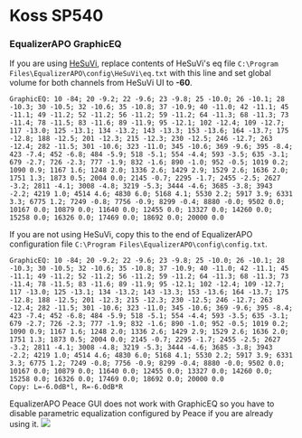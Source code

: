 # Koss SP540
### EqualizerAPO GraphicEQ
If you are using [HeSuVi](https://sourceforge.net/projects/hesuvi/), replace contents of HeSuVi's eq file `C:\Program Files\EqualizerAPO\config\HeSuVi\eq.txt` with this line and set global volume for both channels from HeSuVi UI to **-60**.
```
GraphicEQ: 10 -84; 20 -9.2; 22 -9.6; 23 -9.8; 25 -10.0; 26 -10.1; 28 -10.3; 30 -10.5; 32 -10.6; 35 -10.8; 37 -10.9; 40 -11.0; 42 -11.1; 45 -11.1; 49 -11.2; 52 -11.2; 56 -11.2; 59 -11.2; 64 -11.3; 68 -11.3; 73 -11.4; 78 -11.5; 83 -11.6; 89 -11.9; 95 -12.1; 102 -12.4; 109 -12.7; 117 -13.0; 125 -13.1; 134 -13.2; 143 -13.3; 153 -13.6; 164 -13.7; 175 -12.8; 188 -12.5; 201 -12.3; 215 -12.3; 230 -12.5; 246 -12.7; 263 -12.4; 282 -11.5; 301 -10.6; 323 -11.0; 345 -10.6; 369 -9.6; 395 -8.4; 423 -7.4; 452 -6.8; 484 -5.9; 518 -5.1; 554 -4.4; 593 -3.5; 635 -3.1; 679 -2.7; 726 -2.3; 777 -1.9; 832 -1.6; 890 -1.0; 952 -0.5; 1019 0.2; 1090 0.9; 1167 1.6; 1248 2.0; 1336 2.6; 1429 2.9; 1529 2.6; 1636 2.0; 1751 1.3; 1873 0.5; 2004 0.0; 2145 -0.7; 2295 -1.7; 2455 -2.5; 2627 -3.2; 2811 -4.1; 3008 -4.8; 3219 -5.3; 3444 -4.6; 3685 -3.8; 3943 -2.2; 4219 1.0; 4514 4.6; 4830 6.0; 5168 4.1; 5530 2.2; 5917 3.9; 6331 3.3; 6775 1.2; 7249 -0.8; 7756 -0.9; 8299 -0.4; 8880 -0.0; 9502 0.0; 10167 0.0; 10879 0.0; 11640 0.0; 12455 0.0; 13327 0.0; 14260 0.0; 15258 0.0; 16326 0.0; 17469 0.0; 18692 0.0; 20000 0.0
```
If you are not using HeSuVi, copy this to the end of EqualizerAPO configuration file `C:\Program Files\EqualizerAPO\config\config.txt`.
```
GraphicEQ: 10 -84; 20 -9.2; 22 -9.6; 23 -9.8; 25 -10.0; 26 -10.1; 28 -10.3; 30 -10.5; 32 -10.6; 35 -10.8; 37 -10.9; 40 -11.0; 42 -11.1; 45 -11.1; 49 -11.2; 52 -11.2; 56 -11.2; 59 -11.2; 64 -11.3; 68 -11.3; 73 -11.4; 78 -11.5; 83 -11.6; 89 -11.9; 95 -12.1; 102 -12.4; 109 -12.7; 117 -13.0; 125 -13.1; 134 -13.2; 143 -13.3; 153 -13.6; 164 -13.7; 175 -12.8; 188 -12.5; 201 -12.3; 215 -12.3; 230 -12.5; 246 -12.7; 263 -12.4; 282 -11.5; 301 -10.6; 323 -11.0; 345 -10.6; 369 -9.6; 395 -8.4; 423 -7.4; 452 -6.8; 484 -5.9; 518 -5.1; 554 -4.4; 593 -3.5; 635 -3.1; 679 -2.7; 726 -2.3; 777 -1.9; 832 -1.6; 890 -1.0; 952 -0.5; 1019 0.2; 1090 0.9; 1167 1.6; 1248 2.0; 1336 2.6; 1429 2.9; 1529 2.6; 1636 2.0; 1751 1.3; 1873 0.5; 2004 0.0; 2145 -0.7; 2295 -1.7; 2455 -2.5; 2627 -3.2; 2811 -4.1; 3008 -4.8; 3219 -5.3; 3444 -4.6; 3685 -3.8; 3943 -2.2; 4219 1.0; 4514 4.6; 4830 6.0; 5168 4.1; 5530 2.2; 5917 3.9; 6331 3.3; 6775 1.2; 7249 -0.8; 7756 -0.9; 8299 -0.4; 8880 -0.0; 9502 0.0; 10167 0.0; 10879 0.0; 11640 0.0; 12455 0.0; 13327 0.0; 14260 0.0; 15258 0.0; 16326 0.0; 17469 0.0; 18692 0.0; 20000 0.0
Copy: L=-6.0dB*l, R=-6.0dB*R
```
EqualizerAPO Peace GUI does not work with GraphicEQ so you have to disable parametric equalization configured by Peace if you are already using it.
![](https://raw.githubusercontent.com/jaakkopasanen/AutoEq/master/results/Headphone.com/innerfidelity/onear/Koss%20SP540/Koss%20SP540.png)
